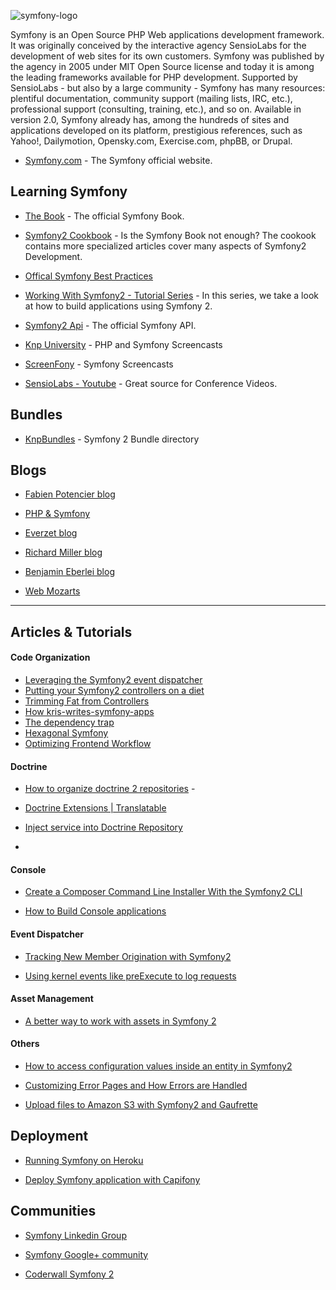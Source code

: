 ![symfony-logo](http://i.imgur.com/cmWVOFh.png?1)

Symfony is an Open Source PHP Web applications development framework. It was originally conceived by the interactive agency SensioLabs for the development of web sites for its own customers. Symfony was published by the agency in 2005 under MIT Open Source license and today it is among the leading frameworks available for PHP development. 
Supported by SensioLabs - but also by a large community - Symfony has many resources: plentiful documentation, community support (mailing lists, IRC, etc.), professional support (consulting, training, etc.), and so on. 
Available in version 2.0, Symfony already has, among the hundreds of sites and applications developed on its platform, prestigious references, such as Yahoo!, Dailymotion, Opensky.com, Exercise.com, phpBB, or Drupal.

* [Symfony.com](symfony.com/) - The Symfony official website.

## Learning Symfony

* [The Book](http://symfony.com/doc/current/index.html) - The official Symfony Book.

* [Symfony2 Cookbook](http://symfony.com/doc/current/cookbook) - Is the Symfony Book not enough? The cookook contains more specialized articles cover many aspects of Symfony2 Development.

* [Offical Symfony Best Practices](http://symfony.com/doc/current/best_practices/index.html)

* [Working With Symfony2 - Tutorial Series](http://code.tutsplus.com/series/working-with-symfony-2--cms-636) - In this series, we take a look at how to build applications using Symfony 2.

* [Symfony2 Api](http://api.symfony.com/master/index.html) - The official Symfony API.

* [Knp University](http://knpuniversity.com/) - PHP and Symfony Screencasts

* [ScreenFony](http://www.screenfony.com/) - Symfony Screencasts

* [SensioLabs - Youtube](https://www.youtube.com/user/SensioLabs) - Great source for Conference Videos.

## Bundles

* [KnpBundles](http://knpbundles.com/) - Symfony 2 Bundle directory


## Blogs

* [Fabien Potencier blog](http://fabien.potencier.org/)

* [PHP & Symfony](http://php-and-symfony.matthiasnoback.nl/)

* [Everzet blog](http://everzet.com/)

* [Richard Miller blog](http://richardmiller.co.uk/)

* [Benjamin Eberlei blog](http://www.whitewashing.de/)

* [Web Mozarts](http://webmozarts.com/)

---

## Articles & Tutorials

#### Code Organization

* [Leveraging the Symfony2 event dispatcher](http://problematic.io/2012/03/08/leveraging-the-symfony2-event-dispatcher/)
* [Putting your Symfony2 controllers on a diet](http://problematic.io/2012/03/12/putting-your-symfony2-controllers-on-a-diet-part-2/)
* [Trimming Fat from Controllers](http://richardmiller.co.uk/2012/10/31/symfony2-trimming-fat-from-controllers/)
* [How kris-writes-symfony-apps](http://pt.slideshare.net/kriswallsmith/how-kriswritessymfonyappslondon) 
* [The dependency trap](https://www.youtube.com/watch?v=eJ8qlLS1kUs)
* [Hexagonal Symfony](http://pt.slideshare.net/marcello.duarte/hexagonal-symfony)
* [Optimizing Frontend Workflow](http://pt.slideshare.net/mdavis1982/optimising-your-front-end-workflow-with-symfony-twig-bower-and-gulp)

#### Doctrine

* [How to organize doctrine 2 repositories](http://weavora.com/blog/2013/08/23/how-we-organize-doctrine2-repositories/) - 

* [Doctrine Extensions | Translatable](https://github.com/l3pp4rd/DoctrineExtensions/blob/master/doc/translatable.md)

* [Inject service into Doctrine Repository](http://www.phamviet.net/2012/12/09/symfony-2-inject-service-as-dependency-in-to-repository/)
* 
#### Console

* [Create a Composer Command Line Installer With the Symfony2 CLI](http://odino.org/install-composer-dependencies-with-the-symfony2-cli/)

* [How to Build Console applications](http://danielcsgomes.com/talks/build-console-applications-symfonycon-2013/)



#### Event Dispatcher

* [Tracking New Member Origination with Symfony2](http://jwage.com/post/54943645180/tracking-new-member-origination-with-symfony2)

* [Using kernel events like preExecute to log requests](http://shout.setfive.com/2013/07/08/symfony2-using-kernel-events-like-preexecute-to-log-requests/)

#### Asset Management

* [A better way to work with assets in Symfony 2](http://konradpodgorski.com/blog/2014/06/23/better-way-to-work-with-assets-in-symfony-2/)

#### Others

* [How to access configuration values inside an entity in Symfony2](http://dev4theweb.blogspot.pt/2012/08/how-to-access-configuration-values.html) 

* [Customizing Error Pages and How Errors are Handled](https://knpuniversity.com/screencast/symfony2-ep3/error-pages)

* [Upload files to Amazon S3 with Symfony2 and Gaufrette](http://braincrafted.com/symfony2-gaufrette-s3/)

## Deployment

* [Running Symfony on Heroku](http://robinvdvleuten.nl/blog/running-symfony-on-heroku/)

* [Deploy Symfony application with Capifony](http://tutorial.screenfony.com/product/free/symfony2-deployment)


## Communities

* [Symfony Linkedin Group](http://www.linkedin.com/groups?gid=29205)

* [Symfony Google+ community](https://plus.google.com/communities/109013871316146116610)

* [Coderwall Symfony 2](https://coderwall.com/trending?search=%23symfony2)

